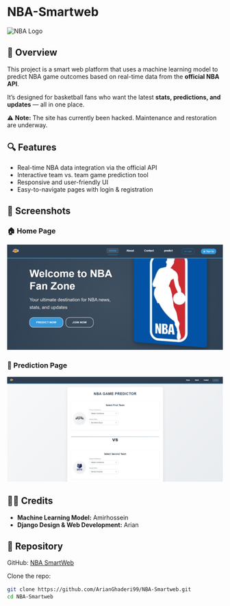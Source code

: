 # NBA-Smartweb



![NBA Logo](https://upload.wikimedia.org/wikipedia/en/0/03/National_Basketball_Association_logo.svg)

## 🏀 Overview

This project is a smart web platform that uses a machine learning model to predict NBA game outcomes based on real-time data from the **official NBA API**.

It’s designed for basketball fans who want the latest **stats, predictions, and updates** — all in one place.

⚠️ **Note:** The site has currently been hacked. Maintenance and restoration are underway.

## 🔍 Features

- Real-time NBA data integration via the official API  
- Interactive team vs. team game prediction tool  
- Responsive and user-friendly UI  
- Easy-to-navigate pages with login & registration

## 📸 Screenshots

### 🏠 Home Page
![Home Page](https://github.com/ArianGhaderi99/NBA-Smartweb/blob/main/Image/home_nba.png)

### 🔮 Prediction Page
![Prediction Page](https://github.com/ArianGhaderi99/NBA-Smartweb/blob/main/Image/predict_nba.png)

## 👨‍💻 Credits

- **Machine Learning Model:** Amirhossein  
- **Django Design & Web Development:** Arian

## 📁 Repository

GitHub: [NBA SmartWeb](https://github.com/ArianGhaderi99/NBA-Smartweb)

Clone the repo:

```bash
git clone https://github.com/ArianGhaderi99/NBA-Smartweb.git
cd NBA-Smartweb
